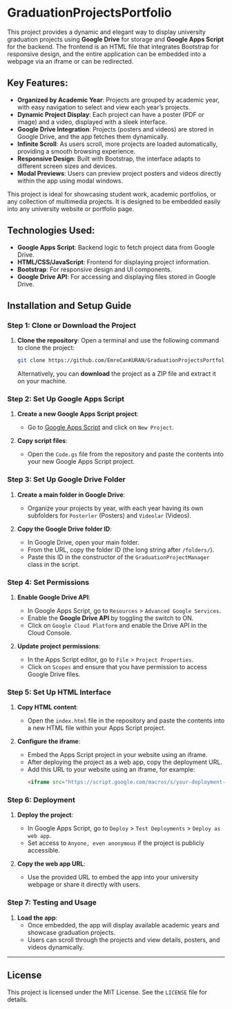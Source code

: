 # GraduationProjectsPortfolio
This project provides a dynamic and elegant way to display university graduation projects using **Google Drive** for storage and **Google Apps Script** for the backend. The frontend is an HTML file that integrates Bootstrap for responsive design, and the entire application can be embedded into a webpage via an iframe or can be redirected.

## Key Features:
- **Organized by Academic Year**: Projects are grouped by academic year, with easy navigation to select and view each year’s projects.
- **Dynamic Project Display**: Each project can have a poster (PDF or image) and a video, displayed with a sleek interface.
- **Google Drive Integration**: Projects (posters and videos) are stored in Google Drive, and the app fetches them dynamically.
- **Infinite Scroll**: As users scroll, more projects are loaded automatically, providing a smooth browsing experience.
- **Responsive Design**: Built with Bootstrap, the interface adapts to different screen sizes and devices.
- **Modal Previews**: Users can preview project posters and videos directly within the app using modal windows.
  
This project is ideal for showcasing student work, academic portfolios, or any collection of multimedia projects. It is designed to be embedded easily into any university website or portfolio page.

## Technologies Used:
- **Google Apps Script**: Backend logic to fetch project data from Google Drive.
- **HTML/CSS/JavaScript**: Frontend for displaying project information.
- **Bootstrap**: For responsive design and UI components.
- **Google Drive API**: For accessing and displaying files stored in Google Drive.

## Installation and Setup Guide

### Step 1: Clone or Download the Project
1. **Clone the repository**:
   Open a terminal and use the following command to clone the project:
   ```bash
   git clone https://github.com/EmreCanKURAN/GraduationProjectsPortfolio.git
   ```

   Alternatively, you can **download** the project as a ZIP file and extract it on your machine.

### Step 2: Set Up Google Apps Script
1. **Create a new Google Apps Script project**:
   - Go to [Google Apps Script](https://script.google.com/) and click on `New Project`.
   
2. **Copy script files**:
   - Open the `Code.gs` file from the repository and paste the contents into your new Google Apps Script project.

### Step 3: Set Up Google Drive Folder
1. **Create a main folder in Google Drive**:
   - Organize your projects by year, with each year having its own subfolders for `Posterler` (Posters) and `Videolar` (Videos).
   
2. **Copy the Google Drive folder ID**:
   - In Google Drive, open your main folder.
   - From the URL, copy the folder ID (the long string after `/folders/`).
   - Paste this ID in the constructor of the `GraduationProjectManager` class in the script.

### Step 4: Set Permissions
1. **Enable Google Drive API**:
   - In Google Apps Script, go to `Resources` > `Advanced Google Services`.
   - Enable the **Google Drive API** by toggling the switch to ON.
   - Click on `Google Cloud Platform` and enable the Drive API in the Cloud Console.

2. **Update project permissions**:
   - In the Apps Script editor, go to `File` > `Project Properties`.
   - Click on `Scopes` and ensure that you have permission to access Google Drive files.

### Step 5: Set Up HTML Interface
1. **Copy HTML content**:
   - Open the `index.html` file in the repository and paste the contents into a new HTML file within your Apps Script project.

2. **Configure the iframe**:
   - Embed the Apps Script project in your website using an iframe.
   - After deploying the project as a web app, copy the deployment URL.
   - Add this URL to your website using an iframe, for example:
     ```html
     <iframe src="https://script.google.com/macros/s/your-deployment-id/exec" width="100%" height="800px"></iframe>
     ```

### Step 6: Deployment
1. **Deploy the project**:
   - In Google Apps Script, go to `Deploy` > `Test Deployments` > `Deploy as web app`.
   - Set access to `Anyone, even anonymous` if the project is publicly accessible.
   
2. **Copy the web app URL**:
   - Use the provided URL to embed the app into your university webpage or share it directly with users.

### Step 7: Testing and Usage
1. **Load the app**:
   - Once embedded, the app will display available academic years and showcase graduation projects.
   - Users can scroll through the projects and view details, posters, and videos dynamically.

---

## License

This project is licensed under the MIT License. See the `LICENSE` file for details.
